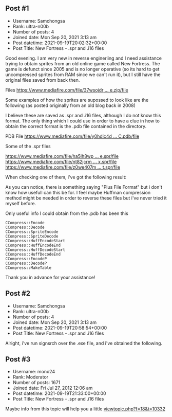 ## Post #1
- Username: Samchongsa
- Rank: ultra-n00b
- Number of posts: 4
- Joined date: Mon Sep 20, 2021 3:13 am
- Post datetime: 2021-09-19T20:02:32+00:00
- Post Title: New Fortress - .spr and .i16 files

Good evening. I am very new in reverse engineriing and I need assistance trying to obtain sprites from an old online game called New Fortress. The game is defunct since 2005 and is no longer operative (so its hard to get uncompressed sprites from RAM since we can't run it), but I still have the original files saved from back then. 

Files
[https://www.mediafire.com/file/37wsojdr ... e.zip/file](https://www.mediafire.com/file/37wsojdrn6y5xg2/FortressAdventure.zip/file)

Some examples of how the sprites are supossed to look like are the following (as posted originally from an old blog back in 2008)



I believe these are saved as .spr and .i16 files, although I do not know this format.  The only thing which I could use in order to have a clue in how to obtain the correct format is the .pdb file contained in the directory.

PDB File
[https://www.mediafire.com/file/y0hdic4d ... C.pdb/file](https://www.mediafire.com/file/y0hdic4dvswowzl/FC.pdb/file)

Some of the .spr files

[https://www.mediafire.com/file/ha5lh8wp ... e.spr/file](https://www.mediafire.com/file/ha5lh8wp9uqwbjh/dkpunch_a_fire.spr/file)
[https://www.mediafire.com/file/nt82jcrm ... x.spr/file](https://www.mediafire.com/file/nt82jcrmphmk7at/dkpunch_a_fix.spr/file)
[https://www.mediafire.com/file/z0we407m ... t.spr/file](https://www.mediafire.com/file/z0we407mlurt240/dkpunch_a_hit.spr/file)

When checking one of them, i've got the following result:



As you can notice, there is something saying "Plus File Format" but i don't know how usefull can this be for. I feel maybe Huffman compression method might be needed in order to reverse these files but i've never tried it myself before.

Only useful info I could obtain from the .pdb has been this

```
CCompress::Encode
CCompress::Decode
CCompress::SpriteEncode
CCompress::SpriteDecode
CCompress::HuffEncodeStart
CCompress::HuffEncodeEnd
CCompress::HuffDecodeStart
CCompress::HuffDecodeEnd
CCompress::EncodeP
CCompress::DecodeP
CCompress::MakeTable
```


Thank you in advance for your assistance!
## Post #2
- Username: Samchongsa
- Rank: ultra-n00b
- Number of posts: 4
- Joined date: Mon Sep 20, 2021 3:13 am
- Post datetime: 2021-09-19T20:58:54+00:00
- Post Title: New Fortress - .spr and .i16 files

Alright, i've run signsrch over the .exe file, and i've obtained the following.
## Post #3
- Username: mono24
- Rank: Moderator
- Number of posts: 1671
- Joined date: Fri Jul 27, 2012 12:06 am
- Post datetime: 2021-09-19T21:33:00+00:00
- Post Title: New Fortress - .spr and .i16 files

Maybe info from this topic will help you a little
[viewtopic.php?f=18&t=10332](https://forum.xentax.com/viewtopic.php?f=18&t=10332)
